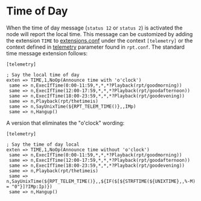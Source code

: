 # Time of Day
When the time of day message (`status 12` or `status 2`) is activated the node will report the local time.  This message can be customized by adding the extension `TIME` to [extensions.conf](../config/extensions_conf.md) under the context `[telemetry]` or the context defined in [telemetry](#telemetry) parameter found in `rpt.conf`.
The standard time message extension follows:
```
[telemetry]

; Say the local time of day
exten => TIME,1,NoOp(Announce time with 'o'clock')
 same => n,ExecIfTime(0:00-11:59,*,*,*?Playback(rpt/goodmorning))
 same => n,ExecIfTime(12:00-17:59,*,*,*?Playback(rpt/goodafternoon))
 same => n,ExecIfTime(18:00-23:59,*,*,*?Playback(rpt/goodevening))
 same => n,Playback(rpt/thetimeis)
 same => n,SayUnixTime(${RPT_TELEM_TIME()},,IMp)
 same => n,Hangup()
```

A version that eliminates the "o'clock" wording:

```
[telemetry]

; Say the time of day local
exten => TIME,1,NoOp(Announce time without 'o'clock')
 same => n,ExecIfTime(0:00-11:59,*,*,*?Playback(rpt/goodmorning))
 same => n,ExecIfTime(12:00-17:59,*,*,*?Playback(rpt/goodafternoon))
 same => n,ExecIfTime(18:00-23:59,*,*,*?Playback(rpt/goodevening))
 same => n,Playback(rpt/thetimeis)
 same => n,SayUnixTime(${RPT_TELEM_TIME()},,${IF($[${STRFTIME(${UNIXTIME},,%-M) = "0"}]?IMp:Ip)})
 same => n,Hangup()
```

